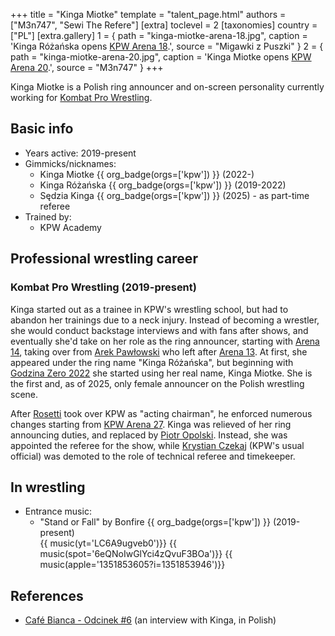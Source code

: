 +++
title = "Kinga Miotke"
template = "talent_page.html"
authors = ["M3n747", "Sewi The Refere"]
[extra]
toclevel = 2
[taxonomies]
country = ["PL"]
[extra.gallery]
1 = { path = "kinga-miotke-arena-18.jpg", caption = 'Kinga Różańska opens [KPW Arena 18](@/e/kpw/2022-03-18-kpw-arena-18.md).', source = "Migawki z Puszki" }
2 = { path = "kinga-miotke-arena-20.jpg", caption = 'Kinga Miotke opens [KPW Arena 20](@/e/kpw/2022-12-16-kpw-arena-20.md).', source = "M3n747" }
+++

Kinga Miotke is a Polish ring announcer and on-screen personality currently working for [Kombat Pro Wrestling](@/o/kpw.md).

## Basic info

* Years active: 2019-present
* Gimmicks/nicknames:
  - Kinga Miotke {{ org_badge(orgs=['kpw']) }} (2022-)
  - Kinga Różańska {{ org_badge(orgs=['kpw']) }} (2019-2022)
  - Sędzia Kinga {{ org_badge(orgs=['kpw']) }} (2025) - as part-time referee
* Trained by:
  - KPW Academy

## Professional wrestling career

### Kombat Pro Wrestling (2019-present)

Kinga started out as a trainee in KPW's wrestling school, but had to abandon her trainings due to a neck injury.
Instead of becoming a wrestler, she would conduct backstage interviews and with fans after shows, and eventually she'd take on her role as the ring announcer, starting with [Arena 14](@/e/kpw/2019-06-15-kpw-arena-14.md), taking over from [Arek Pawłowski](@/w/pan-pawlowski.md) who left after [Arena 13](@/e/kpw/2019-04-05-kpw-arena-13.md).
At first, she appeared under the ring name "Kinga Różańska", but beginning with [Godzina Zero 2022](@/e/kpw/2022-09-17-kpw-godzina-zero-2022.md) she started using her real name, Kinga Miotke.
She is the first and, as of 2025, only female announcer on the Polish wrestling scene.

After [Rosetti](@/w/rosetti.md) took over KPW as "acting chairman", he enforced numerous changes starting from [KPW Arena 27](@/e/kpw/2025-01-24-kpw-arena-27.md).
Kinga was relieved of her ring announcing duties, and replaced by [Piotr Opolski](@/w/piotr-opolski.md). Instead, she was appointed the referee for the show, while [Krystian Czekaj](@/w/krystian-czekaj.md) (KPW's usual official) was demoted to the role of technical referee and timekeeper.

## In wrestling

* Entrance music:
  - "Stand or Fall" by Bonfire
    {{ org_badge(orgs=['kpw']) }} (2019-present) <br>
    {{ music(yt='LC6A9ugveb0')}}
    {{ music(spot='6eQNoIwGlYci4zQvuF3BOa')}}
    {{ music(apple='1351853605?i=1351853946')}}

## References

- [Café Bianca - Odcinek #6](https://www.youtube.com/watch?v=khdgqlnAVPo) (an interview with Kinga, in Polish)
